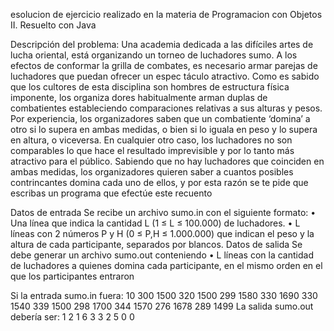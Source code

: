 esolucion de ejercicio realizado  en la materia de Programacion con Objetos II. Resuelto con Java

Descripción del problema:
Una academia dedicada a las difíciles artes de
lucha oriental, está organizando un torneo de
luchadores sumo.
A los efectos de conformar la grilla de
combates, es necesario armar parejas de
luchadores que puedan ofrecer un espec
táculo atractivo. Como es sabido que los
cultores de esta disciplina son hombres de
estructura física imponente, los organiza
dores habitualmente arman duplas de
combatientes estableciendo comparaciones
relativas a sus alturas y pesos.
Por experiencia, los organizadores saben que
un combatiente ‘domina’ a otro si lo supera en
ambas medidas, o bien si lo iguala en peso y lo
supera en altura, o viceversa. En cualquier otro
caso, los luchadores no son comparables lo que
hace el resultado imprevisible y por lo tanto más
atractivo para el público.
Sabiendo que no hay luchadores que
coinciden en ambas medidas, los organizadores
quieren saber a cuantos posibles contrincantes
domina cada uno de ellos, y por esta razón se te
pide que escribas un programa que efectúe este recuento

Datos de entrada
Se recibe un archivo sumo.in con el
siguiente formato:
• Una línea que indica la cantidad L (1 ≤
L ≤ 100.000) de luchadores.
• L líneas con 2 números P y H (0 ≤ P,H
≤ 1.000.000) que indican el peso y la altura
de cada participante, separados por
blancos.
Datos de salida
Se debe generar un archivo sumo.out
conteniendo
• L líneas con la cantidad de luchadores a
quienes domina cada participante, en el
mismo orden en el que los participantes
entraron

Si la entrada sumo.in fuera:
10
300 1500
320 1500
299 1580
330 1690
330 1540
339 1500
298 1700
344 1570
276 1678
289 1499
La salida sumo.out debería ser:
1
2
1
6
3
3
2
5
0
0
